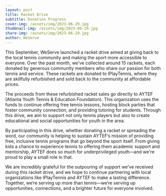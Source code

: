 ```yaml
---
layout: post
title: Racket Drive
subtitle: Donation Progress
cover-img: /assets/img/2023-06-29.jpg
thumbnail-img: /assets/img/2023-06-29.jpg
share-img: /assets/img/2023-06-29.jpg
author: WeServe
---
```


This September, WeServe launched a racket drive aimed at giving back to the local tennis community and making the sport more accessible to everyone. Over the past month, we’ve collected around 15 rackets, each donated by generous community members who share our passion for both tennis and service. These rackets are donated to IPlayTennis, where they are skillfully refurbished and sold back to the community at affordable prices. 

The proceeds from these refurbished racket sales go directly to AYTEF (Atlanta Youth Tennis & Education Foundation). This  organization uses the funds to continue offering free tennis lessons, hosting block parties that foster community connection, and providing tutoring for students. Through this drive, we aim to support not only tennis players but also to create educational and social opportunities for youth in the area.

By participating in this drive, whether donating a racket or spreading the word, our community is helping to sustain AYTEF’s mission of providing free, inclusive tennis programs that go beyond the sport itself. From giving kids a chance to experience tennis to offering them academic support and mentorship, AYTEF does so much for underprivileged youth—and we're proud to play a small role in that.

We are incredibly grateful for the outpouring of support we've received during this racket drive, and we hope to continue partnering with local organizations like IPlayTennis and AYTEF to make a lasting difference. Together, we’re serving up more than tennis—we’re serving up opportunities, connections, and a brighter future for everyone involved.
